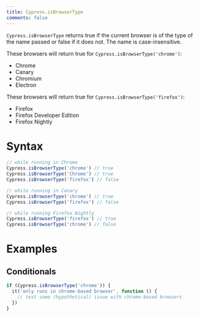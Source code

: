 ```yaml
---
title: Cypress.isBrowserType
comments: false
---
```


`Cypress.isBrowserType` returns true if the current browser is of the type of the name passed or false if it does not. The name is case-insensitive.

These browsers will return true for `Cypress.isBrowserType('chrome')`:

* Chrome
* Canary
* Chromium
* Electron

These browsers will return true for `Cypress.isBrowserType('firefox')`:

* Firefox
* Firefox Developer Edition
* Firefox Nightly

# Syntax

```javascript
// while running in Chrome
Cypress.isBrowserType('chrome') // true
Cypress.isBrowserType('Chrome') // true
Cypress.isBrowserType('firefox') // false

// while running in Canary
Cypress.isBrowserType('chrome') // true
Cypress.isBrowserType('firefox') // false

// while running Firefox Nightly
Cypress.isBrowserType('firefox') // true
Cypress.isBrowserType('chrome') // false
```

# Examples

## Conditionals

```javascript
if (Cypress.isBrowserType('chrome')) {
  it('only runs in chrome-based browser', function () {
    // test some (hypothetical) issue with chrome-based browsers
  })
}
```
